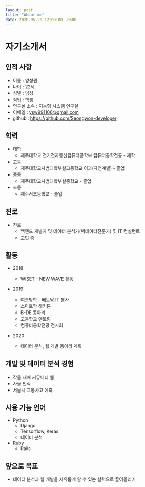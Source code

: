 ```yaml
---
layout: post
title: "About me"
date: 2020-05-20 12:00:00 -0500
---
```

# 자기소개서

## 인적 사항

- 이름 : 양성원
- 나이 : 22세
- 성별 : 남성
- 직업 : 학생
- 연구실 소속 : 지능형 시스템 연구실
- 이메일 : ysw991106@gmail.com
- github : https://github.com/Seongwon-developer

## 학력

- 대학
  - 제주대학교 전기전자통신컴퓨터공학부 컴퓨터공학전공 - 재학
- 고등
  - 제주대학교사범대학부설고등학교 이과(자연계열) - 졸업
- 중등
  - 제주대학교사범대학부설중학교 - 졸업
- 초등
  - 제주서초등학교 - 졸업

## 진로

- 진로
  - 백엔드 개발자 및 데이터 분석가(빅데이터전문가) 및 IT 컨설턴트
  - 고민 중

## 활동

- 2018
  - WISET - NEW WAVE 활동
- 2019
  - 여름방학 - 베트남 IT 봉사
  - 스마트팜 해커톤
  - B-DE 동아리
  - 고등학교 멘토링
  - 컴퓨터공학전공 전시회

- 2020
  - 데이터 분석, 웹 개발 동아리 계획

## 개발 및 데이터 분석 경험

- 작물 재배 커뮤니티 웹
- 사물 인식
- 서울시 교통사고 예측

## 사용 가능 언어

- Python
  - Django
  - Tensorflow, Keras
  - 데이터 분석
- Ruby
  - Rails

## 앞으로 목표

- 데이터 분석과 웹 개발을 자유롭게 할 수 있는 실력으로 끌어올리기
